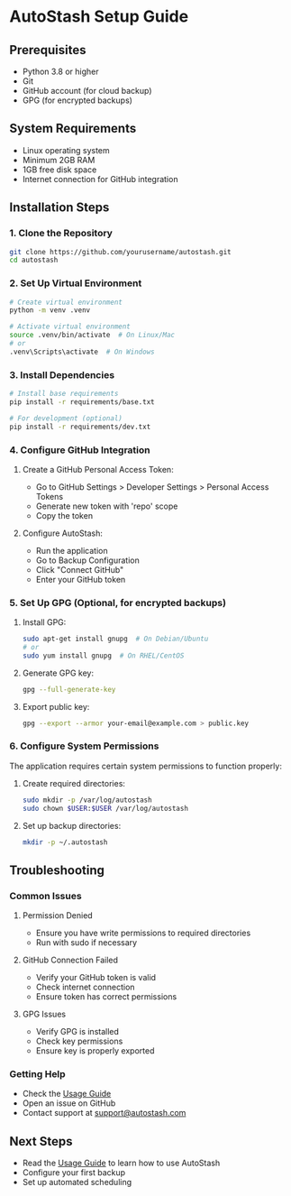 # AutoStash Setup Guide

## Prerequisites
- Python 3.8 or higher
- Git
- GitHub account (for cloud backup)
- GPG (for encrypted backups)

## System Requirements
- Linux operating system
- Minimum 2GB RAM
- 1GB free disk space
- Internet connection for GitHub integration

## Installation Steps

### 1. Clone the Repository
```bash
git clone https://github.com/yourusername/autostash.git
cd autostash
```

### 2. Set Up Virtual Environment
```bash
# Create virtual environment
python -m venv .venv

# Activate virtual environment
source .venv/bin/activate  # On Linux/Mac
# or
.venv\Scripts\activate  # On Windows
```

### 3. Install Dependencies
```bash
# Install base requirements
pip install -r requirements/base.txt

# For development (optional)
pip install -r requirements/dev.txt
```

### 4. Configure GitHub Integration
1. Create a GitHub Personal Access Token:
   - Go to GitHub Settings > Developer Settings > Personal Access Tokens
   - Generate new token with 'repo' scope
   - Copy the token

2. Configure AutoStash:
   - Run the application
   - Go to Backup Configuration
   - Click "Connect GitHub"
   - Enter your GitHub token

### 5. Set Up GPG (Optional, for encrypted backups)
1. Install GPG:
   ```bash
   sudo apt-get install gnupg  # On Debian/Ubuntu
   # or
   sudo yum install gnupg  # On RHEL/CentOS
   ```

2. Generate GPG key:
   ```bash
   gpg --full-generate-key
   ```

3. Export public key:
   ```bash
   gpg --export --armor your-email@example.com > public.key
   ```

### 6. Configure System Permissions
The application requires certain system permissions to function properly:

1. Create required directories:
   ```bash
   sudo mkdir -p /var/log/autostash
   sudo chown $USER:$USER /var/log/autostash
   ```

2. Set up backup directories:
   ```bash
   mkdir -p ~/.autostash
   ```

## Troubleshooting

### Common Issues

1. Permission Denied
   - Ensure you have write permissions to required directories
   - Run with sudo if necessary

2. GitHub Connection Failed
   - Verify your GitHub token is valid
   - Check internet connection
   - Ensure token has correct permissions

3. GPG Issues
   - Verify GPG is installed
   - Check key permissions
   - Ensure key is properly exported

### Getting Help
- Check the [Usage Guide](usage.md)
- Open an issue on GitHub
- Contact support at support@autostash.com

## Next Steps
- Read the [Usage Guide](usage.md) to learn how to use AutoStash
- Configure your first backup
- Set up automated scheduling 
